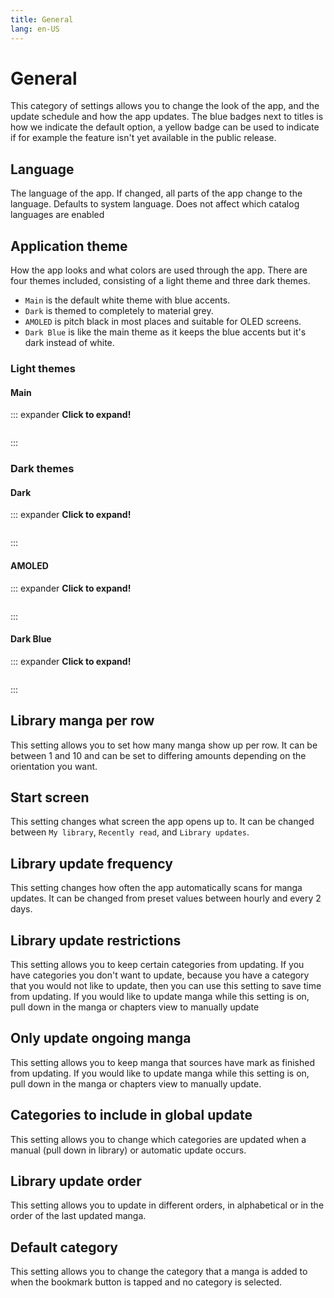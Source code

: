 ```yaml
---
title: General
lang: en-US
---
```


# General
This category of settings allows you to change the look of the app, and the update schedule and how the app updates.
The blue badges next to titles is how we indicate the default option, a yellow badge can be used to indicate if for example the feature isn't yet available in the public release.


## Language <Badge text="System default" type="default-indicator" vertical="middle"/>
The language of the app. If changed, all parts of the app change to the language. Defaults to system language. Does not affect which catalog languages are enabled

## Application theme <Badge text="Main theme" type="default-indicator" vertical="middle"/>
How the app looks and what colors are used through the app. There are four themes included, consisting of a light theme and three dark themes.
- `Main` is the default white theme with blue accents.
- `Dark` is themed to completely to material grey.
- `AMOLED` is pitch black in most places and suitable for OLED screens.
- `Dark Blue` is like the main theme as it keeps the blue accents but it's dark instead of white.

### Light themes

#### Main
::: expander <strong>Click to expand!</strong>
<figure class="centered">
	<img width="100%"
	  :src="$withBase('/assets/media/main-theme.png')">
</figure>
:::

### Dark themes

#### Dark
::: expander <strong>Click to expand!</strong>
<figure class="centered">
	<img width="100%"
	  :src="$withBase('/assets/media/dark-theme.png')">
</figure>
:::

#### AMOLED
::: expander <strong>Click to expand!</strong>
<figure class="centered">
	<img width="100%"
	  :src="$withBase('/assets/media/amoled-theme.png')">
</figure>
:::

#### Dark Blue
::: expander <strong>Click to expand!</strong>
<figure class="centered">
	<img width="100%"
	  :src="$withBase('/assets/media/dark-blue.png')">
</figure>
:::

## Library manga per row <Badge text="Portrait: 3" type="default-indicator" vertical="middle"/> <Badge text="Landscape: 4" type="default-indicator" vertical="middle"/>
This setting allows you to set how many manga show up per row. It can be between 1 and 10 and can be set to differing amounts depending on the orientation you want.

## Start screen <Badge text="My library" type="default-indicator" vertical="middle"/>
This setting changes what screen the app opens up to. It can be changed between `My library`, `Recently read`, and `Library updates`.

## Library update frequency <Badge text="Manual" type="default-indicator" vertical="middle"/>
This setting changes how often the app automatically scans for manga updates. It can be changed from preset values between hourly and every 2 days.

## Library update restrictions <Badge text="False" type="default-indicator" vertical="middle"/>
This setting allows you to keep certain categories from updating. If you have categories you don't want to update, because you have a category that you would not like to update, then you can use this setting to save time from updating. If you would like to update manga while this setting is on, pull down in the manga or chapters view to manually update

## Only update ongoing manga <Badge text="False" type="default-indicator" vertical="middle"/>
This setting allows you to keep manga that sources have mark as finished from updating. If you would like to update manga while this setting is on, pull down in the manga or chapters view to manually update.

## Categories to include in global update <Badge text="All" type="default-indicator" vertical="middle"/>
This setting allows you to change which categories are updated when a manual (pull down in library) or automatic update occurs.

## Library update order <Badge text="Alphabetically" type="default-indicator" vertical="middle"/> <Badge text="Dev" type="version-indicator" vertical="middle"/>
This setting allows you to update in different orders, in alphabetical or in the order of the last updated manga.

## Default category <Badge text="Always ask" type="default-indicator" vertical="middle"/>
This setting allows you to change the category that a manga is added to when the bookmark button is tapped and no category is selected.

